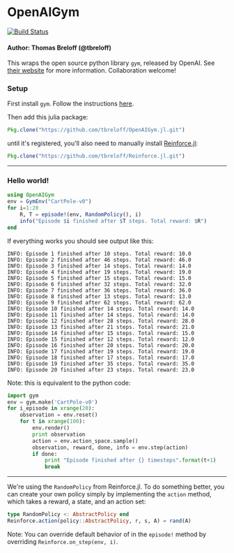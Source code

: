 # OpenAIGym

[![Build Status](https://travis-ci.org/tbreloff/OpenAIGym.jl.svg?branch=master)](https://travis-ci.org/tbreloff/OpenAIGym.jl)

#### Author: Thomas Breloff (@tbreloff)

This wraps the open source python library `gym`, released by OpenAI.  See [their website](https://gym.openai.com/) for more information.  Collaboration welcome!

### Setup

First install `gym`. Follow the instructions [here](https://gym.openai.com/docs).

Then add this julia package:

```julia
Pkg.clone("https://github.com/tbreloff/OpenAIGym.jl.git")
```

until it's registered, you'll also need to manually install [Reinforce.jl](https://github.com/tbreloff/Reinforce.jl):

```julia
Pkg.clone("https://github.com/tbreloff/Reinforce.jl.git")
```

---

### Hello world!

```julia
using OpenAIGym
env = GymEnv("CartPole-v0")
for i=1:20
    R, T = episode!(env, RandomPolicy(), i)
    info("Episode $i finished after $T steps. Total reward: $R")
end
```

If everything works you should see output like this:

```
INFO: Episode 1 finished after 10 steps. Total reward: 10.0
INFO: Episode 2 finished after 46 steps. Total reward: 46.0
INFO: Episode 3 finished after 14 steps. Total reward: 14.0
INFO: Episode 4 finished after 19 steps. Total reward: 19.0
INFO: Episode 5 finished after 15 steps. Total reward: 15.0
INFO: Episode 6 finished after 32 steps. Total reward: 32.0
INFO: Episode 7 finished after 36 steps. Total reward: 36.0
INFO: Episode 8 finished after 13 steps. Total reward: 13.0
INFO: Episode 9 finished after 62 steps. Total reward: 62.0
INFO: Episode 10 finished after 14 steps. Total reward: 14.0
INFO: Episode 11 finished after 14 steps. Total reward: 14.0
INFO: Episode 12 finished after 28 steps. Total reward: 28.0
INFO: Episode 13 finished after 21 steps. Total reward: 21.0
INFO: Episode 14 finished after 15 steps. Total reward: 15.0
INFO: Episode 15 finished after 12 steps. Total reward: 12.0
INFO: Episode 16 finished after 20 steps. Total reward: 20.0
INFO: Episode 17 finished after 19 steps. Total reward: 19.0
INFO: Episode 18 finished after 17 steps. Total reward: 17.0
INFO: Episode 19 finished after 35 steps. Total reward: 35.0
INFO: Episode 20 finished after 23 steps. Total reward: 23.0
```


Note: this is equivalent to the python code:

```python
import gym
env = gym.make('CartPole-v0')
for i_episode in xrange(20):
    observation = env.reset()
    for t in xrange(100):
        env.render()
        print observation
        action = env.action_space.sample()
        observation, reward, done, info = env.step(action)
        if done:
            print "Episode finished after {} timesteps".format(t+1)
            break
```


---

We're using the `RandomPolicy` from Reinforce.jl.  To do something better, you can create your own policy simply by implementing the `action` method, which takes a reward, a state, and an action set:

```julia
type RandomPolicy <: AbstractPolicy end
Reinforce.action(policy::AbstractPolicy, r, s, A) = rand(A)
```

Note: You can override default behavior of in the `episode!` method by overriding `Reinforce.on_step(env, i)`.
